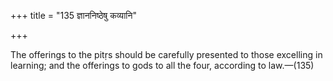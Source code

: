 +++
title = "135 ज्ञाननिष्ठेषु कव्यानि"

+++

The offerings to the pitṛs should be carefully presented to those excelling in learning; and the offerings to gods to all the four, according to law.—(135) 